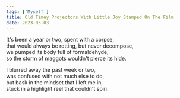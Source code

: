 ```yaml
---
tags: ['Myself']
title: Old Timey Projectors With Little Joy Stamped On The Film
date: 2023-03-03
---
```


It's been a year or two, spent with a corpse,  
that would always be rotting, but never decompose,  
we pumped its body full of formaldehyde,  
so the storm of maggots wouldn't pierce its hide.

I blurred away the past week or two,  
was confused with not much else to do,  
but bask in the mindset that I left me in,  
stuck in a highlight reel that couldn't spin.  
